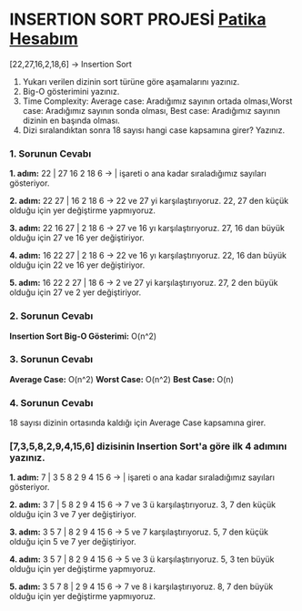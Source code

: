 # INSERTION SORT PROJESİ [Patika Hesabım](https://app.patika.dev/semanuryabaci)

[22,27,16,2,18,6] -> Insertion Sort

1. Yukarı verilen dizinin sort türüne göre aşamalarını yazınız.
2. Big-O gösterimini yazınız.
3. Time Complexity: Average case: Aradığımız sayının ortada olması,Worst case: Aradığımız sayının sonda olması, Best case: Aradığımız sayının dizinin en başında olması.
4. Dizi sıralandıktan sonra 18 sayısı hangi case kapsamına girer? Yazınız.

### 1. Sorunun Cevabı

**1. adım:**  22 | 27 16 2 18 6  ->  | işareti o ana kadar sıraladığımız sayıları gösteriyor. 

**2. adım:**  22 27 | 16 2 18 6  ->  22 ve 27 yi karşılaştırıyoruz. 22, 27 den küçük olduğu için yer değiştirme yapmıyoruz.

**3. adım:**  22 16 27 | 2 18 6  ->  27 ve 16 yı karşılaştırıyoruz. 27, 16 dan büyük olduğu için 27 ve 16 yer değiştiriyor.

**4. adım:**  16 22 27 | 2 18 6  ->  22 ve 16 yı karşılaştırıyoruz. 22, 16 dan büyük olduğu için 22 ve 16 yer değiştiriyor. 

**5. adım:**  16 22 2 27 | 18 6  ->  2 ve 27 yi karşılaştırıyoruz. 27, 2 den büyük olduğu için 27 ve 2 yer değiştiriyor.

### 2. Sorunun Cevabı

**Insertion Sort Big-O Gösterimi:** O(n^2)

### 3. Sorunun Cevabı

**Average Case:** O(n^2)     **Worst Case:** O(n^2)     **Best Case:** O(n)

### 4. Sorunun Cevabı

18 sayısı dizinin ortasında kaldığı için Average Case kapsamına girer.

### [7,3,5,8,2,9,4,15,6] dizisinin Insertion Sort'a göre ilk 4 adımını yazınız.

**1. adım:** 7 | 3 5 8 2 9 4 15 6 -> | işareti o ana kadar sıraladığımız sayıları gösteriyor.

**2. adım:** 3 7 | 5 8 2 9 4 15 6 -> 7 ve 3 ü karşılaştırıyoruz. 3, 7 den küçük olduğu için 3 ve 7 yer değiştiriyor.

**3. adım:** 3 5 7 | 8 2 9 4 15 6 -> 5  ve 7 karşılaştırıyoruz. 5, 7 den küçük olduğu için 5 ve 7 yer değiştiriyor.

**4. adım:** 3 5 7 | 8 2 9 4 15 6 -> 5 ve 3 ü karşılaştırıyoruz. 5, 3 ten büyük olduğu için yer değiştirme yapmıyoruz.

**5. adım:** 3 5 7 8 | 2 9 4 15 6 -> 7 ve 8 i karşılaştırıyoruz. 8, 7 den büyük olduğu için yer değiştirme yapmıyoruz.












